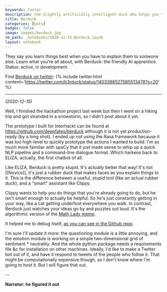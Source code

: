 ```yaml
---
keywords: fastai
description: the slightly artificially intelligent duck who helps you think
title: Berduck
categories: [bots]
badges: false
image: images/berduck.jpg
nb_path: _notebooks/2020-12-15-Berduck.ipynb
layout: notebook
---
```


<!--
#################################################
### THIS FILE WAS AUTOGENERATED! DO NOT EDIT! ###
#################################################
# file to edit: _notebooks/2020-12-15-Berduck.ipynb
-->

<div class="container" id="notebook-container">
        
<div class="cell border-box-sizing text_cell rendered"><div class="inner_cell">
<div class="text_cell_render border-box-sizing rendered_html">
<p>They say you learn things best when you have to explain them to someone else. Learn what you're all about, with Berduck: the friendly AI apprentice. Status: active, in development.</p>
<p>Find <a href="https://twitter.com/b3rduck">Berduck on twitter</a>:
{% include twitter.html content='<a href="https://twitter.com/b3rduck/status/1403388527585513478?s=20">https://twitter.com/b3rduck/status/1403388527585513478?s=20</a>' %}</p>
<hr>

</div>
</div>
</div>
<div class="cell border-box-sizing text_cell rendered"><div class="inner_cell">
<div class="text_cell_render border-box-sizing rendered_html">
<p><em>(2020-12-15)</em></p>
<p>Well, I finished the hackathon project last week but then I went on a hiking trip and got stranded in a snowstorm, so I didn't post about it yet.</p>
<p>The prototype I built for Interhackt can be found at <a href="https://github.com/deepfates/berduck">https://github.com/deepfates/berduck</a> although it is not yet production-ready (by a long shot). I ended up not using the Rasa framework because it was too high-level to quickly prototype the actions I wanted to build. I'm so much more familiar with spaCy that it just made sense to whip up a quick NLP pipeline and a command-line dialogue format. Which harkens back to ELIZA, actually, the first chatbot of all.</p>
<p>Like ELIZA, Berduck is pretty stupid. It's actually better that way! It's not [[Novice]], it's just a rubber duck that makes faces as you explain things to it. This is the difference between a useful, stupid tool (like an actual rubber duck), and a "smart" assistant like Clippy.</p>
<p>Clippy wants to help you do things that you're already going to do, but he isn't smart enough to actually be helpful. So he's just constantly getting in your way, like a cat getting underfoot everywhere you walk. In contrast, Berduck just watches your ideas go by and puzzles out loud. It's the algorithmic version of the <a href="https://knowyourmeme.com/memes/math-lady-confused-lady">Math Lady meme</a>.</p>
<p>It helped me to debug itself, <a href="https://github.com/deepfates/berduck/blob/master/output/2020-12-07.md">as you can see in the Github repo</a>.</p>
<p>I'm sure I'll update it more: the questioning module is a little annoying, and the emotion module is working on a simple two-dimensional grid of sentiment * neutrality. And the whole python package needs a requirements file &amp;c for installation on other machines. Ideally, I'd like to make a Twitter bot out of it, and have it respond to tweets of the people who follow it. That might be computationally expensive though, so I don't know where I'm going to host it. But I will figure that out.</p>

</div>
</div>
</div>
<div class="cell border-box-sizing text_cell rendered"><div class="inner_cell">
<div class="text_cell_render border-box-sizing rendered_html">
<p>--</p>
<p><strong>Narrator: he figured it out</strong></p>

</div>
</div>
</div>
</div>
 

